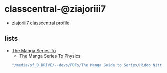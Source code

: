 # classcentral-@ziajoriii7
- [ziajoriii7 classcentral profile](https://www.classcentral.com/user/list/edit/2002450)

## lists
- [The Manga Series To](https://www.classcentral.com/list/the-manga-series-to-g768gbuxj9lb)
  - The Manga Series To Physics
  ```zsh
  "/media/sf_D_DRIVE/--devs/PDFs/The Manga Guide to Series/Hideo Nitta, Keita Takatsu - The Manga Guide to Physics-No Starch Press (2009).pdf"
 ```



